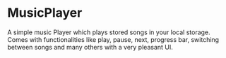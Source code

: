 # MusicPlayer
A simple music Player which plays stored songs in your local storage. Comes with functionalities like play, pause, next, progress bar, switching between songs and many others with a very pleasant UI.
